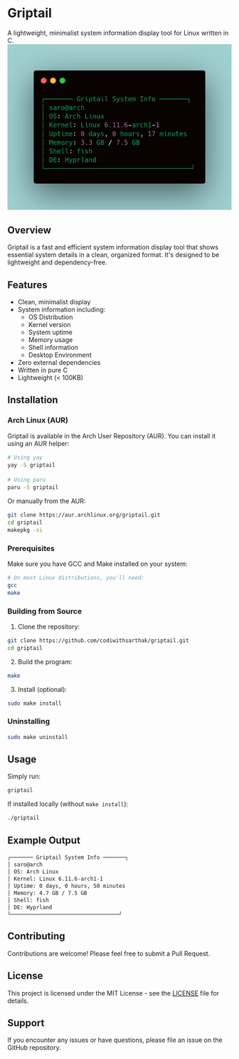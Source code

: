 # Griptail
A lightweight, minimalist system information display tool for Linux written in C.
![screenshot](screenshot.png)

## Overview
Griptail is a fast and efficient system information display tool that shows essential system details in a clean, organized format. It's designed to be lightweight and dependency-free.

## Features
- Clean, minimalist display
- System information including:
  - OS Distribution
  - Kernel version
  - System uptime
  - Memory usage
  - Shell information
  - Desktop Environment
- Zero external dependencies
- Written in pure C
- Lightweight (< 100KB)

## Installation

### Arch Linux (AUR)
Griptail is available in the Arch User Repository (AUR). You can install it using an AUR helper:

```bash
# Using yay
yay -S griptail

# Using paru
paru -S griptail
```

Or manually from the AUR:
```bash
git clone https://aur.archlinux.org/griptail.git
cd griptail
makepkg -si
```

### Prerequisites
Make sure you have GCC and Make installed on your system:
```bash
# On most Linux distributions, you'll need:
gcc
make
```

### Building from Source
1. Clone the repository:
```bash
git clone https://github.com/codiwithsarthak/griptail.git
cd griptail
```

2. Build the program:
```bash
make
```

3. Install (optional):
```bash
sudo make install
```

### Uninstalling
```bash
sudo make uninstall
```

## Usage
Simply run:
```bash
griptail
```

If installed locally (without `make install`):
```bash
./griptail
```

## Example Output
```
┌─────── Griptail System Info ───────┐
│ saro@arch
│ OS: Arch Linux
│ Kernel: Linux 6.11.6-arch1-1
│ Uptime: 0 days, 0 hours, 50 minutes
│ Memory: 4.7 GB / 7.5 GB
│ Shell: fish
│ DE: Hyprland
└──────────────────────────────────┘
```

## Contributing
Contributions are welcome! Please feel free to submit a Pull Request.

## License
This project is licensed under the MIT License - see the [LICENSE](LICENSE) file for details.

## Support
If you encounter any issues or have questions, please file an issue on the GitHub repository.
